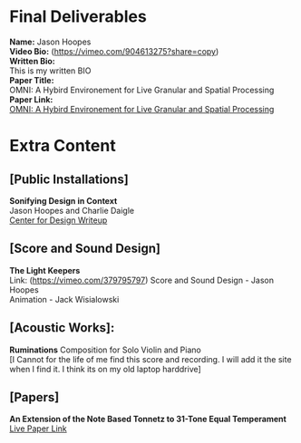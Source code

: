 # Final Deliverables
__Name:__ Jason Hoopes \
__Video Bio:__ (https://vimeo.com/904613275?share=copy) \
__Written Bio:__ \
This is my written BIO \
__Paper Title:__\
OMNI: A Hybird Environement for Live Granular and Spatial Processing\
__Paper Link:__\
[OMNI: A Hybird Environement for Live Granular and Spatial Processing](./final_paper[Hoopes].pdf)





# Extra Content
## [Public Installations]
__Sonifying Design in Context__\
Jason Hoopes and Charlie Daigle\
[Center for Design Writeup](https://medium.com/center-for-design/designing-experiences-shaping-futures-16c19a34738b)

## [Score and Sound Design] 
__The Light Keepers__\
Link: (https://vimeo.com/379795797)
Score and Sound Design - Jason Hoopes\
Animation - Jack Wisialowski



## [Acoustic Works]:
__Ruminations__
Composition for Solo Violin and Piano\
[I Cannot for the life of me find this score and recording. I will add it the site when I find it. I think its on my old laptop harddrive]

## [Papers]
__An Extension of the Note Based Tonnetz to 31-Tone Equal Temperament__\
[Live Paper Link](./31_TONNETZ.pdf)
